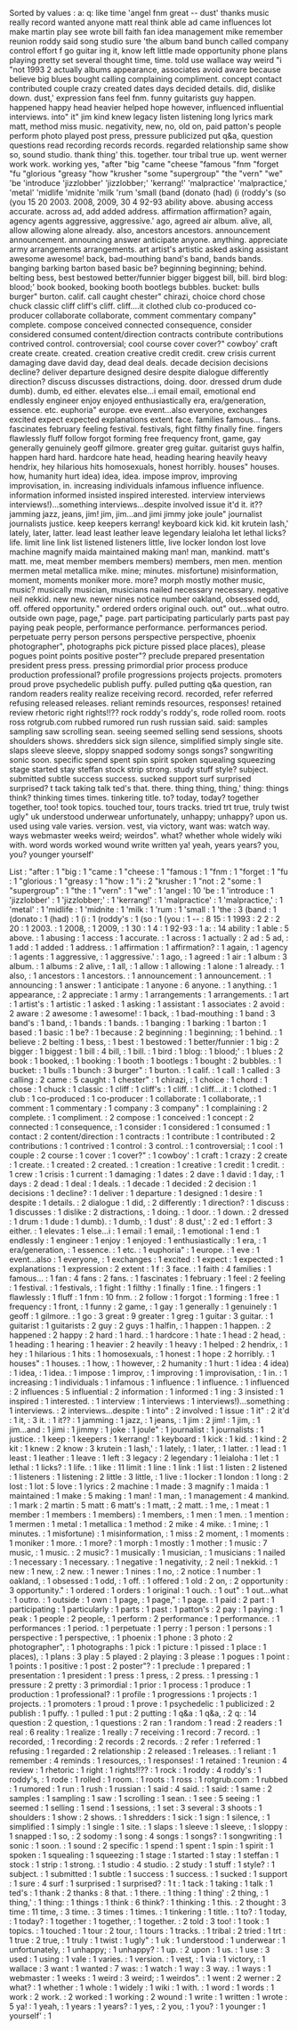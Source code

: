 Sorted by values :
a: q: like time 'angel fnm great -- dust' thanks music really record wanted anyone matt real think able ad came influences lot make martin play see wrote bill faith fan idea management mike remember reunion roddy said song studio sure 'the album band bunch called company control effort f go guitar ing it, know left little made opportunity phone plans playing pretty set several thought time, time. told use wallace way weird "i "not 1993 2 actually albums appearance, associates avoid aware because believe big blues bought calling complaining compliment. concept contact contributed couple crazy created dates days decided details. did, dislike down. dust,' expression fans feel fnm. funny guitarists guy happen. happened happy head heavier helped hope however, influenced influential interviews. into" it" jim kind knew legacy listen listening long lyrics mark matt, method miss music. negativity, new, no, old on, paid patton's people perform photo played post press, pressure publicized put q&a, question questions read recording records records. regarded relationship same show so, sound studio. thank thing' this. together. tour tribal true up. went werner work work. working yes, "after "big "came "cheese "famous "fnm "forget "fu "glorious "greasy "how "krusher "some "supergroup" "the "vern" "we" 'be 'introduce 'jizzlobber' 'jizzlobber;' 'kerrang!' 'malpractice' 'malpractice,' 'metal' 'midlife 'midnite 'milk 'rum 'small (band (donato (had) (i (roddy's (so (you 15 20 2003. 2008, 2009, 30 4 92-93 ability above. abusing access accurate. across ad, add added address. affirmation affirmation? again, agency agents aggressive, aggressive.' ago, agreed air album. alive, all, allow allowing alone already. also, ancestors ancestors. announcement announcement. announcing answer anticipate anyone. anything. appreciate army arrangements arrangements. art artist's artistic asked asking assistant awesome awesome! back, bad-mouthing band's band, bands bands. banging barking barton based basic be? beginning beginning; behind. belting bess, best bestowed better/funnier bigger biggest bill, bill. bird blog: blood;' book booked, booking booth bootlegs bubbles. bucket: bulls burger" burton. calif. call caught chester" chirazi, choice chord chose chuck classic cliff cliff's cliff. cliff....it clothed club co-produced co-producer collaborate collaborate, comment commentary company" complete. compose conceived connected consequence, consider considered consumed content/direction contracts contribute contributions contrived control. controversial; cool course cover cover?" cowboy' craft create create. created. creation creative credit credit. crew crisis current damaging dave david day, dead deal deals. decade decision decisions decline? deliver departure designed desire despite dialogue differently direction? discuss discusses distractions, doing. door. dressed drum dude dumb). dumb, ed either. elevates else...i email email, emotional end endlessly engineer enjoy enjoyed enthusiastically era, era/generation, essence. etc. euphoria" europe. eve event...also everyone, exchanges excited expect expected explanations extent face. families famous... fans. fascinates february feeling festival. festivals, fight filthy finally fine. fingers flawlessly fluff follow forgot forming free frequency front, game, gay generally genuinely geoff gilmore. greater greg guitar. guitarist guys halfin, happen hard hard. hardcore hate head, heading hearing heavily heavy hendrix, hey hilarious hits homosexuals, honest horribly. houses" houses. how, humanity hurt idea) idea, idea. impose improv, improving improvisation, in. increasing individuals infamous influence influence. information informed insisted inspired interested. interview interviews interviews!)...something interviews...despite involved issue it'd it. it?? jamming jazz, jeans, jim! jim, jim...and jimi jimmy joke joule" journalist journalists justice. keep keepers kerrang! keyboard kick kid. kit krutein lash,' lately, later, latter. lead least leather leave legendary leialoha let lethal licks? life. limit line link list listened listeners little, live locker london lost love machine magnify maida maintained making man! man, mankind. matt's matt. me, meat member members members) members, men men. mention mermen metal metallica mike. mine; minutes. misfortune) misinformation, moment, moments moniker more. more? morph mostly mother music, music? musically musician, musicians nailed necessary necessary. negative neil nekkid. new new. newer nines notice number oakland, obsessed odd, off. offered opportunity." ordered orders original ouch. out" out...what outro. outside own page, page," page. part participating particularly parts past pay paying peak people, performance performance. performances period. perpetuate perry person persons perspective perspective, phoenix photographer", photographs pick picture pissed place places), please pogues point points positive poster"? preclude prepared presentation president press press. pressing primordial prior process produce production professional? profile progressions projects projects. promoters proud prove psychedelic publish puffy. pulled putting q&a question, ran random readers reality realize receiving record. recorded, refer referred refusing released releases. reliant reminds resources, responses! retained review rhetoric right rights!!?? rock roddy's roddy's, rode rolled room. roots ross rotgrub.com rubbed rumored run rush russian said. said: samples sampling saw scrolling sean. seeing seemed selling send sessions, shoots shoulders shows. shredders sick sign silence, simplified simply single site. slaps sleeve sleeve, sloppy snapped sodomy songs songs? songwriting sonic soon. specific spend spent spin spirit spoken squealing squeezing stage started stay steffan stock strip strong. study stuff style? subject. submitted subtle success success. sucked support surf surprised surprised? t tack taking talk ted's that. there. thing thing, thing,' thing: things think? thinking times times. tinkering title. to? today, today? together together, too! took topics. touched tour, tours tracks. tried trt true, truly twist ugly" uk understood underwear unfortunately, unhappy; unhappy? upon us. used using vale varies. version. vest, via victory, want was: watch way. ways webmaster weeks weird; weirdos". what? whether whole widely wiki with. word words worked wound write written ya! yeah, years years? you, you? younger yourself' 

List :
"after : 1
"big : 1
"came : 1
"cheese : 1
"famous : 1
"fnm : 1
"forget : 1
"fu : 1
"glorious : 1
"greasy : 1
"how : 1
"i : 2
"krusher : 1
"not : 2
"some : 1
"supergroup" : 1
"the : 1
"vern" : 1
"we" : 1
'angel : 10
'be : 1
'introduce : 1
'jizzlobber' : 1
'jizzlobber;' : 1
'kerrang!' : 1
'malpractice' : 1
'malpractice,' : 1
'metal' : 1
'midlife : 1
'midnite : 1
'milk : 1
'rum : 1
'small : 1
'the : 3
(band : 1
(donato : 1
(had) : 1
(i : 1
(roddy's : 1
(so : 1
(you : 1
-- : 8
15 : 1
1993 : 2
2 : 2
20 : 1
2003. : 1
2008, : 1
2009, : 1
30 : 1
4 : 1
92-93 : 1
a: : 14
ability : 1
able : 5
above. : 1
abusing : 1
access : 1
accurate. : 1
across : 1
actually : 2
ad : 5
ad, : 1
add : 1
added : 1
address. : 1
affirmation : 1
affirmation? : 1
again, : 1
agency : 1
agents : 1
aggressive, : 1
aggressive.' : 1
ago, : 1
agreed : 1
air : 1
album : 3
album. : 1
albums : 2
alive, : 1
all, : 1
allow : 1
allowing : 1
alone : 1
already. : 1
also, : 1
ancestors : 1
ancestors. : 1
announcement : 1
announcement. : 1
announcing : 1
answer : 1
anticipate : 1
anyone : 6
anyone. : 1
anything. : 1
appearance, : 2
appreciate : 1
army : 1
arrangements : 1
arrangements. : 1
art : 1
artist's : 1
artistic : 1
asked : 1
asking : 1
assistant : 1
associates : 2
avoid : 2
aware : 2
awesome : 1
awesome! : 1
back, : 1
bad-mouthing : 1
band : 3
band's : 1
band, : 1
bands : 1
bands. : 1
banging : 1
barking : 1
barton : 1
based : 1
basic : 1
be? : 1
because : 2
beginning : 1
beginning; : 1
behind. : 1
believe : 2
belting : 1
bess, : 1
best : 1
bestowed : 1
better/funnier : 1
big : 2
bigger : 1
biggest : 1
bill : 4
bill, : 1
bill. : 1
bird : 1
blog: : 1
blood;' : 1
blues : 2
book : 1
booked, : 1
booking : 1
booth : 1
bootlegs : 1
bought : 2
bubbles. : 1
bucket: : 1
bulls : 1
bunch : 3
burger" : 1
burton. : 1
calif. : 1
call : 1
called : 3
calling : 2
came : 5
caught : 1
chester" : 1
chirazi, : 1
choice : 1
chord : 1
chose : 1
chuck : 1
classic : 1
cliff : 1
cliff's : 1
cliff. : 1
cliff....it : 1
clothed : 1
club : 1
co-produced : 1
co-producer : 1
collaborate : 1
collaborate, : 1
comment : 1
commentary : 1
company : 3
company" : 1
complaining : 2
complete. : 1
compliment. : 2
compose : 1
conceived : 1
concept : 2
connected : 1
consequence, : 1
consider : 1
considered : 1
consumed : 1
contact : 2
content/direction : 1
contracts : 1
contribute : 1
contributed : 2
contributions : 1
contrived : 1
control : 3
control. : 1
controversial; : 1
cool : 1
couple : 2
course : 1
cover : 1
cover?" : 1
cowboy' : 1
craft : 1
crazy : 2
create : 1
create. : 1
created : 2
created. : 1
creation : 1
creative : 1
credit : 1
credit. : 1
crew : 1
crisis : 1
current : 1
damaging : 1
dates : 2
dave : 1
david : 1
day, : 1
days : 2
dead : 1
deal : 1
deals. : 1
decade : 1
decided : 2
decision : 1
decisions : 1
decline? : 1
deliver : 1
departure : 1
designed : 1
desire : 1
despite : 1
details. : 2
dialogue : 1
did, : 2
differently : 1
direction? : 1
discuss : 1
discusses : 1
dislike : 2
distractions, : 1
doing. : 1
door. : 1
down. : 2
dressed : 1
drum : 1
dude : 1
dumb). : 1
dumb, : 1
dust' : 8
dust,' : 2
ed : 1
effort : 3
either. : 1
elevates : 1
else...i : 1
email : 1
email, : 1
emotional : 1
end : 1
endlessly : 1
engineer : 1
enjoy : 1
enjoyed : 1
enthusiastically : 1
era, : 1
era/generation, : 1
essence. : 1
etc. : 1
euphoria" : 1
europe. : 1
eve : 1
event...also : 1
everyone, : 1
exchanges : 1
excited : 1
expect : 1
expected : 1
explanations : 1
expression : 2
extent : 1
f : 3
face. : 1
faith : 4
families : 1
famous... : 1
fan : 4
fans : 2
fans. : 1
fascinates : 1
february : 1
feel : 2
feeling : 1
festival. : 1
festivals, : 1
fight : 1
filthy : 1
finally : 1
fine. : 1
fingers : 1
flawlessly : 1
fluff : 1
fnm : 10
fnm. : 2
follow : 1
forgot : 1
forming : 1
free : 1
frequency : 1
front, : 1
funny : 2
game, : 1
gay : 1
generally : 1
genuinely : 1
geoff : 1
gilmore. : 1
go : 3
great : 9
greater : 1
greg : 1
guitar : 3
guitar. : 1
guitarist : 1
guitarists : 2
guy : 2
guys : 1
halfin, : 1
happen : 1
happen. : 2
happened : 2
happy : 2
hard : 1
hard. : 1
hardcore : 1
hate : 1
head : 2
head, : 1
heading : 1
hearing : 1
heavier : 2
heavily : 1
heavy : 1
helped : 2
hendrix, : 1
hey : 1
hilarious : 1
hits : 1
homosexuals, : 1
honest : 1
hope : 2
horribly. : 1
houses" : 1
houses. : 1
how, : 1
however, : 2
humanity : 1
hurt : 1
idea : 4
idea) : 1
idea, : 1
idea. : 1
impose : 1
improv, : 1
improving : 1
improvisation, : 1
in. : 1
increasing : 1
individuals : 1
infamous : 1
influence : 1
influence. : 1
influenced : 2
influences : 5
influential : 2
information : 1
informed : 1
ing : 3
insisted : 1
inspired : 1
interested. : 1
interview : 1
interviews : 1
interviews!)...something : 1
interviews. : 2
interviews...despite : 1
into" : 2
involved : 1
issue : 1
it" : 2
it'd : 1
it, : 3
it. : 1
it?? : 1
jamming : 1
jazz, : 1
jeans, : 1
jim : 2
jim! : 1
jim, : 1
jim...and : 1
jimi : 1
jimmy : 1
joke : 1
joule" : 1
journalist : 1
journalists : 1
justice. : 1
keep : 1
keepers : 1
kerrang! : 1
keyboard : 1
kick : 1
kid. : 1
kind : 2
kit : 1
knew : 2
know : 3
krutein : 1
lash,' : 1
lately, : 1
later, : 1
latter. : 1
lead : 1
least : 1
leather : 1
leave : 1
left : 3
legacy : 2
legendary : 1
leialoha : 1
let : 1
lethal : 1
licks? : 1
life. : 1
like : 11
limit : 1
line : 1
link : 1
list : 1
listen : 2
listened : 1
listeners : 1
listening : 2
little : 3
little, : 1
live : 1
locker : 1
london : 1
long : 2
lost : 1
lot : 5
love : 1
lyrics : 2
machine : 1
made : 3
magnify : 1
maida : 1
maintained : 1
make : 5
making : 1
man! : 1
man, : 1
management : 4
mankind. : 1
mark : 2
martin : 5
matt : 6
matt's : 1
matt, : 2
matt. : 1
me, : 1
meat : 1
member : 1
members : 1
members) : 1
members, : 1
men : 1
men. : 1
mention : 1
mermen : 1
metal : 1
metallica : 1
method : 2
mike : 4
mike. : 1
mine; : 1
minutes. : 1
misfortune) : 1
misinformation, : 1
miss : 2
moment, : 1
moments : 1
moniker : 1
more. : 1
more? : 1
morph : 1
mostly : 1
mother : 1
music : 7
music, : 1
music. : 2
music? : 1
musically : 1
musician, : 1
musicians : 1
nailed : 1
necessary : 1
necessary. : 1
negative : 1
negativity, : 2
neil : 1
nekkid. : 1
new : 1
new, : 2
new. : 1
newer : 1
nines : 1
no, : 2
notice : 1
number : 1
oakland, : 1
obsessed : 1
odd, : 1
off. : 1
offered : 1
old : 2
on, : 2
opportunity : 3
opportunity." : 1
ordered : 1
orders : 1
original : 1
ouch. : 1
out" : 1
out...what : 1
outro. : 1
outside : 1
own : 1
page, : 1
page," : 1
page. : 1
paid : 2
part : 1
participating : 1
particularly : 1
parts : 1
past : 1
patton's : 2
pay : 1
paying : 1
peak : 1
people : 2
people, : 1
perform : 2
performance : 1
performance. : 1
performances : 1
period. : 1
perpetuate : 1
perry : 1
person : 1
persons : 1
perspective : 1
perspective, : 1
phoenix : 1
phone : 3
photo : 2
photographer", : 1
photographs : 1
pick : 1
picture : 1
pissed : 1
place : 1
places), : 1
plans : 3
play : 5
played : 2
playing : 3
please : 1
pogues : 1
point : 1
points : 1
positive : 1
post : 2
poster"? : 1
preclude : 1
prepared : 1
presentation : 1
president : 1
press : 1
press, : 2
press. : 1
pressing : 1
pressure : 2
pretty : 3
primordial : 1
prior : 1
process : 1
produce : 1
production : 1
professional? : 1
profile : 1
progressions : 1
projects : 1
projects. : 1
promoters : 1
proud : 1
prove : 1
psychedelic : 1
publicized : 2
publish : 1
puffy. : 1
pulled : 1
put : 2
putting : 1
q&a : 1
q&a, : 2
q: : 14
question : 2
question, : 1
questions : 2
ran : 1
random : 1
read : 2
readers : 1
real : 6
reality : 1
realize : 1
really : 7
receiving : 1
record : 7
record. : 1
recorded, : 1
recording : 2
records : 2
records. : 2
refer : 1
referred : 1
refusing : 1
regarded : 2
relationship : 2
released : 1
releases. : 1
reliant : 1
remember : 4
reminds : 1
resources, : 1
responses! : 1
retained : 1
reunion : 4
review : 1
rhetoric : 1
right : 1
rights!!?? : 1
rock : 1
roddy : 4
roddy's : 1
roddy's, : 1
rode : 1
rolled : 1
room. : 1
roots : 1
ross : 1
rotgrub.com : 1
rubbed : 1
rumored : 1
run : 1
rush : 1
russian : 1
said : 4
said. : 1
said: : 1
same : 2
samples : 1
sampling : 1
saw : 1
scrolling : 1
sean. : 1
see : 5
seeing : 1
seemed : 1
selling : 1
send : 1
sessions, : 1
set : 3
several : 3
shoots : 1
shoulders : 1
show : 2
shows. : 1
shredders : 1
sick : 1
sign : 1
silence, : 1
simplified : 1
simply : 1
single : 1
site. : 1
slaps : 1
sleeve : 1
sleeve, : 1
sloppy : 1
snapped : 1
so, : 2
sodomy : 1
song : 4
songs : 1
songs? : 1
songwriting : 1
sonic : 1
soon. : 1
sound : 2
specific : 1
spend : 1
spent : 1
spin : 1
spirit : 1
spoken : 1
squealing : 1
squeezing : 1
stage : 1
started : 1
stay : 1
steffan : 1
stock : 1
strip : 1
strong. : 1
studio : 4
studio. : 2
study : 1
stuff : 1
style? : 1
subject. : 1
submitted : 1
subtle : 1
success : 1
success. : 1
sucked : 1
support : 1
sure : 4
surf : 1
surprised : 1
surprised? : 1
t : 1
tack : 1
taking : 1
talk : 1
ted's : 1
thank : 2
thanks : 8
that. : 1
there. : 1
thing : 1
thing' : 2
thing, : 1
thing,' : 1
thing: : 1
things : 1
think : 6
think? : 1
thinking : 1
this. : 2
thought : 3
time : 11
time, : 3
time. : 3
times : 1
times. : 1
tinkering : 1
title. : 1
to? : 1
today, : 1
today? : 1
together : 1
together, : 1
together. : 2
told : 3
too! : 1
took : 1
topics. : 1
touched : 1
tour : 2
tour, : 1
tours : 1
tracks. : 1
tribal : 2
tried : 1
trt : 1
true : 2
true, : 1
truly : 1
twist : 1
ugly" : 1
uk : 1
understood : 1
underwear : 1
unfortunately, : 1
unhappy; : 1
unhappy? : 1
up. : 2
upon : 1
us. : 1
use : 3
used : 1
using : 1
vale : 1
varies. : 1
version. : 1
vest, : 1
via : 1
victory, : 1
wallace : 3
want : 1
wanted : 7
was: : 1
watch : 1
way : 3
way. : 1
ways : 1
webmaster : 1
weeks : 1
weird : 3
weird; : 1
weirdos". : 1
went : 2
werner : 2
what? : 1
whether : 1
whole : 1
widely : 1
wiki : 1
with. : 1
word : 1
words : 1
work : 2
work. : 2
worked : 1
working : 2
wound : 1
write : 1
written : 1
wrote : 5
ya! : 1
yeah, : 1
years : 1
years? : 1
yes, : 2
you, : 1
you? : 1
younger : 1
yourself' : 1
